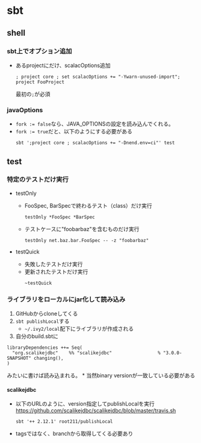 # sbt

## shell

### sbt上でオプション追加

* あるprojectにだけ、scalacOptions追加
  ```
  ; project core ; set scalacOptions += "-Ywarn-unused-import"; project FooProject
  ```
  最初の`;`が必須

### javaOptions

* `fork := false`なら、JAVA_OPTIONSの設定を読み込んでくれる。
* `fork := true`だと、以下のようにする必要がある
  ```
  sbt ';project core ; scalacOptions += "-Dnend.env=ci"' test
  ```

## test

### 特定のテストだけ実行

* testOnly
    * FooSpec, BarSpecで終わるテスト（class）だけ実行
      ```
      testOnly *FooSpec *BarSpec
      ```
    * テストケースに"foobarbaz"を含むものだけ実行
      ```
      testOnly net.baz.bar.FooSpec -- -z "foobarbaz"
      ```

* testQuick
    * 失敗したテストだけ実行
    * 更新されたテストだけ実行
      ```
      ~testQuick
      ```

### ライブラリをローカルにjar化して読み込み

1. GitHubからcloneしてくる
1. `sbt publishLocal`する
    * `~/.ivy2/local`配下にライブラリが作成される
1. 自分のbuild.sbtに
  ```
  libraryDependencies ++= Seq(
    "org.scalikejdbc"    %% "scalikejdbc"                 % "3.0.0-SNAPSHOT" changing(),
  )
  ```
  みたいに書けば読み込まれる。
    * 当然binary versionが一致している必要がある

#### scalikejdbc

* 以下のURLのように、version指定してpublishLocalを実行  
  https://github.com/scalikejdbc/scalikejdbc/blob/master/travis.sh
  ```
  sbt '++ 2.12.1' root211/publishLocal
  ```
* tagsではなく、branchから取得してくる必要あり
